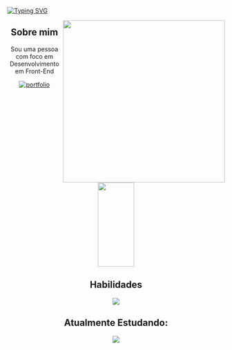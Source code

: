<div>
   
   
   

[![Typing SVG](https://readme-typing-svg.demolab.com?font=Fira+Code&pause=1000&color=AB82FD&width=435&lines=Olá!+👋+Meu+nome+é+Amanda+Luiza+😃️)](https://git.io/typing-svg)
  
  
 <img align="right" width="375"    src= "https://user-images.githubusercontent.com/110351770/217705553-f4629d9a-3984-4082-a08b-0233a3cb599d.gif">
   
<div align="center">
  <h2>  Sobre mim</h2>
   <p>
      Sou uma pessoa com foco em Desenvolvimento em Front-End
   
    
   </p>
   
</div>
<div align="center">

 [![portfolio](https://img.shields.io/badge/my_portfolio-000?style=for-the-badge&logo=ko-fi&logoColor=white)](https://portfolio-amanda-murex.vercel.app/)
   
</div>

 


  
  <div align="center">  
  
  <img width="41%" height="195px" src="https://github-readme-stats.vercel.app/api/top-langs/?username=AmandaLuizaFreitas&layout=compact&hide_border=true&title_color=AB82FD&text_color=CB6CE6&bg_color=0d1117" />
</div>
   
  


   

 

  <div align="center">
 <h2 >  Habilidades</h2>
  <p align="center">
  <a href="https://skillicons.dev">
    <img src="https://skillicons.dev/icons?i=html,css,js,bootstrap,ts,react,figma,sass,next,tailwindcss,vite,mui,vscode" />
  </a>
</p>
     
     
     
     
 <h2 align="center" >Atualmente Estudando:</h2>
  <p align="center">
  <a href="https://skillicons.dev">
    <img src="https://skillicons.dev/icons?i=js,nodejs,mongodb,figma" />
  </a>
</p>
     
     


     

     	
 


  
  
